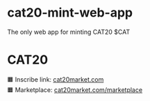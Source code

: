 # cat20-mint-web-app
The only web app for minting CAT20 $CAT

<h1 class="code-line" data-line-start=0 data-line-end=1 ><a id="CAT20_0"></a>CAT20</h1>
<p class="has-line-data" data-line-start="1" data-line-end="3">🟧 Inscribe link: <a href="http://cat20market.com">cat20market.com</a><br>
🟧 Marketplace: <a href="http://cat20market.com/marketplace">cat20market.com/marketplace</a></p>

